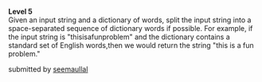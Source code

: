 **Level 5**  <br>
Given an input string and a dictionary of words, split the input string into a space-separated sequence of dictionary words if possible. For example, if the input string is "thisisafunproblem" and the dictionary contains a standard set of English words,then we would return the string "this is a fun problem."

submitted by [seemaullal](https://github.com/seemaullal)
